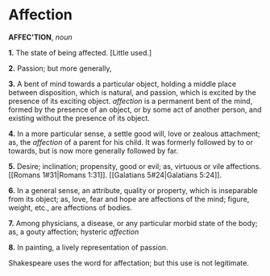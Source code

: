 # Affection

**AFFEC'TION**, _noun_

**1.** The state of being affected. \[Little used.\]

**2.** Passion; but more generally,

**3.** A bent of mind towards a particular object, holding a middle place between disposition, which is natural, and passion, which is excited by the presence of its exciting object. _affection_ is a permanent bent of the mind, formed by the presence of an object, or by some act of another person, and existing without the presence of its object.

**4.** In a more particular sense, a settle good will, love or zealous attachment; as, the _affection_ of a parent for his child. It was formerly followed by to or towards, but is now more generally followed by far.

**5.** Desire; inclination; propensity, good or evil; as, virtuous or vile affections. [[Romans 1#31|Romans 1:31]]. [[Galatians 5#24|Galatians 5:24]].

**6.** In a general sense, an attribute, quality or property, which is inseparable from its object; as, love, fear and hope are affections of the mind; figure, weight, etc., are affections of bodies.

**7.** Among physicians, a disease, or any particular morbid state of the body; as, a gouty affection; hysteric _affection_

**8.** In painting, a lively representation of passion.

Shakespeare uses the word for affectation; but this use is not legitimate.